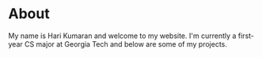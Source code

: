 
<title>Hari Kumaran</title>
<h1>About</h1>
<p>My name is Hari Kumaran and welcome to my website. I'm currently a first-year CS major at Georgia Tech and below are some of my projects.</p>


